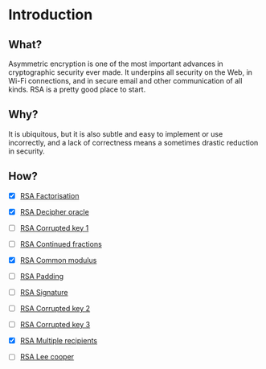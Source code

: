 # Introduction

## What?

Asymmetric encryption is one of the most important advances in cryptographic security ever made. It underpins all security on the Web, in Wi-Fi connections, and in secure email and other communication of all kinds. RSA is a pretty good place to start.

## Why?

It is ubiquitous, but it is also subtle and easy to implement or use incorrectly, and a lack of correctness means a sometimes drastic reduction in security.

## How?

- [x] [RSA Factorisation](factorisation.md)
- [x] [RSA Decipher oracle](oracle.md)
- [ ] [RSA Corrupted key 1](corrupted-key1.md)
- [ ] [RSA Continued fractions](fractions.md)
- [x] [RSA Common modulus](modulus.md)
- [ ] [RSA Padding](padding.md)
- [ ] [RSA Signature](signature.md)
- [ ] [RSA Corrupted key 2](corrupted-key2.md)
- [ ] [RSA Corrupted key 3](corrupted-key3.md)
- [x] [RSA Multiple recipients](multiple-recipients.md)
- [ ] [RSA Lee cooper](lee-cooper.md)

